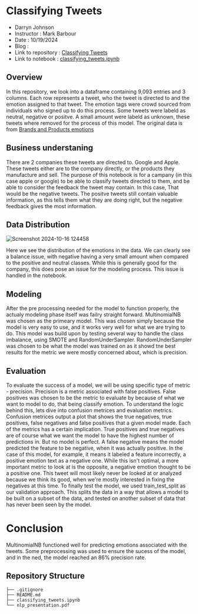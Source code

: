 # Classifying Tweets

- Darryn Johnson
- Instructor : Mark Barbour
- Date : 10/19/2024
- Blog :
- Link to repository : [Classifying Tweets](https://github.com/Djohnson1313/nlp_classifier)
- Link to notebook : [classifying_tweets.ipynb](https://github.com/Djohnson1313/nlp_classifier/blob/main/classifying_tweets.ipynb)

## Overview

In this repository, we look into a dataframe containing 9,093 entries and 3 columns. Each row represents a tweet, who the tweet is directed to and the emotion assigned to that tweet. The emotion tags were crowd sourced from individuals who signed up to do this process. Some tweets were labeld as neutral, negative or positve. A small amount were labeld as unknown, these tweets where removed for the process of this model. The original data is from [Brands and Products emotions](https://data.world/crowdflower/brands-and-product-emotions)

## Business understaning 

There are 2 companies these tweets are directed to. Google and Apple. These tweets either are to the company directly, or the products they manufacture and sell. The purpose of this notebook is for a campany (in this case apple or google) to be able to classify tweets directed to them, and be able to consider the feedback the tweet may contain. In this case, That would be the negative tweets. The positve tweets still contain valuable information, as this tells them what they are doing right, but the negative feedback gives the most information.

 ## Data Distribution

 ![Screenshot 2024-10-16 124458](https://github.com/user-attachments/assets/5d9dd2f6-462d-4deb-b3dd-8821a2c29318)

Here we see the distribution of the emotions in the data. We can clearly see a balance issue, with negative having a very small amount when compared to the positive and neutral classes. While this is generally good for the company, this does pose an issue for the modeling process. This issue is handled in the notebook.

## Modeling 

After the pre processing needed for the model to function properly, the actualy modeling phase itself was failry straight forward. MultinomialNB was chosen as the primeary model. This was chosen simply because the model is very easy to use, and it works very well for what we are trying to do. This model was build upon by testing several way to handle the class imbalance, using SMOTE and RandomUnderSampler. RandomUnderSampler was chosen to be what the model was trained on as it showd tne best results for the metric we were mostly concerned about, which is precision. 

## Evaluation 

To evaluate the success of a model, we will be using specific type of metric - precision. Precision is a metric associated with false positives. False positives was chosen to be the metric to evaluate by because of what we want to model to do, that being classify emotion. To understand the logic behind this, lets dive into confusion metrices and evaluation metrics. Confusion metrices output a plot that shows the true negatives, true positives, false negatives and false positives that a given model made. Each of the metrics has a certain implication. True positives and true negatives are of course what we want the model to have the highest number of predictions in. But no model is perfect. A false negative means the model predicted the feature to be negative, when it was actually positive. In the case of this model, for example, it means it labeled a feature incorrectly, a positive emotion text as a negative one. While this isn't optimal, a more important metric to look at is the opposite, a negative emotion thought to be a positive one. This tweet will most likely never be looked at or analyzed because we think its good, when we're mostly interested in fixing the negatives at this time. To finally test the model, we used train_test_split as our validation approach. This splits the data in a way that allows a model to be built on a subset of the data, and tested on another subset of data that has never been seen by the model.

# Conclusion 

MultinomialNB functioned well for predicting emotions associated with the tweets. Some preprocessing was used to ensure the sucess of the model, and in the ned, the model reached an 86% precision rate.

## Repository Structure

```
├── .gitignore
├── README.md
├── classifying_tweets.ipynb
└── nlp_presentation.pdf
```
